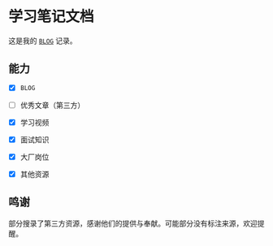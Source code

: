 # 学习笔记文档

这是我的 [`BLOG`](https://2462870727.github.io/study/#/) 记录。

## 能力

- [x] `BLOG`

- [ ] 优秀文章（第三方）

- [x] 学习视频

- [x] 面试知识

- [x] 大厂岗位

- [x] 其他资源

## 鸣谢

部分搜录了第三方资源，感谢他们的提供与奉献。可能部分没有标注来源，欢迎提醒。
